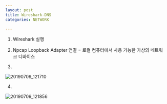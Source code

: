 ```yaml
---
layout: post
title: Wireshark-DNS
categories: NETWORK

---
```


1. Wireshark 실행
2. Npcap Loopback Adapter 연결 = 로컬 컴퓨터에서 사용 가능한 가상의 네트워크 디바이스

3.  
![20190709_121710](https://user-images.githubusercontent.com/47915302/60857004-0365f480-a244-11e9-8d8c-a9303aedfada.png)

4.
![20190709_121856](https://user-images.githubusercontent.com/47915302/60857012-07921200-a244-11e9-8285-46d9ea8559fe.png)

